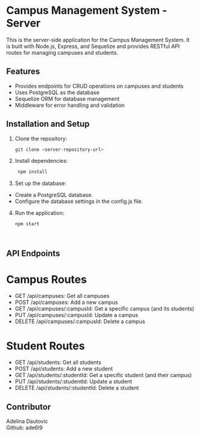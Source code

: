 # Campus Management System - Server

This is the server-side application for the Campus Management System. It is built with Node.js, Express, and Sequelize and provides RESTful API routes for managing campuses and students.

## Features

- Provides endpoints for CRUD operations on campuses and students
- Uses PostgreSQL as the database
- Sequelize ORM for database management
- Middleware for error handling and validation

## Installation and Setup

1. Clone the repository:
   ```bash
   git clone <server-repository-url>
2. Install dependencies:
    ```bash
     npm install
3. Set up the database:
  - Create a PostgreSQL database.
  - Configure the database settings in the config.js file.
4. Run the application:
   ```bash
   npm start

 
## API Endpoints

# Campus Routes
- GET /api/campuses: Get all campuses
- POST /api/campuses: Add a new campus
- GET /api/campuses/:campusId: Get a specific campus (and its students)
- PUT /api/campuses/:campusId: Update a campus
- DELETE /api/campuses/:campusId: Delete a campus

# Student Routes
- GET /api/students: Get all students
- POST /api/students: Add a new student
- GET /api/students/:studentId: Get a specific student (and their campus)
- PUT /api/students/:studentId: Update a student
- DELETE /api/students/:studentId: Delete a student

## Contributor
Adelina Dautovic <br>
Github: ade6l9
